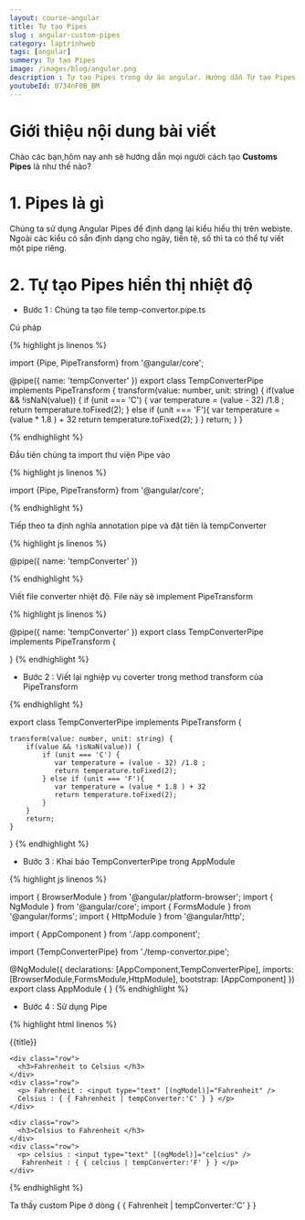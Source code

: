 ```yaml
---
layout: course-angular
title: Tự tạo Pipes 
slug : angular-custom-pipes
category: laptrinhweb
tags: [angular]
summery: Tự tạo Pipes  
image: /images/blog/angular.png
description : Tự tạo Pipes trong dự án angular. Hướng dẫn Tự tạo Pipes  Pipes vào dự án Angular. Sử dụng tự tạo Pipes  vào dự án.
youtubeId: 0734nF0B_BM
---
```


# **Giới thiệu nội dung bài viết**

Chào các bạn,hôm nay anh sẽ hướng dẫn mọi người cách tạo <b>Customs Pipes</b> là như thế nào? 

# **1. Pipes là gì**

Chúng ta sử dụng Angular Pipes để định dạng lại kiểu hiểu thị trên webiste. Ngoài các kiểu có sẳn định dạng cho ngày, tiền tệ, số thì ta có thể tự viết một pipe riêng.


# **2. Tự tạo Pipes hiển thị nhiệt độ**

- Bước 1 : Chúng ta tạo file temp-convertor.pipe.ts

Cú pháp

{% highlight js linenos %}

import {Pipe, PipeTransform} from '@angular/core';
 
@pipe({
    name: 'tempConverter'
})
export class TempConverterPipe implements PipeTransform {
    transform(value: number, unit: string) {
        if(value && !isNaN(value)) {
            if (unit === 'C') {
                var temperature = (value - 32) /1.8 ;
                return temperature.toFixed(2);
            } else if (unit === 'F'){
                var temperature = (value * 1.8 ) + 32
                return temperature.toFixed(2);
            }
        }
        return;
    }
}

{% endhighlight %} 

Đầu tiên chúng ta import thư viện Pipe vào 

{% highlight js linenos %}

import {Pipe, PipeTransform} from '@angular/core';

{% endhighlight %} 

Tiếp theo ta định nghĩa annotation pipe và đặt tiên là tempConverter

{% highlight js linenos %}

@pipe({
    name: 'tempConverter'
})

{% endhighlight %} 

Viết file converter nhiệt độ. File này sẽ implement PipeTransform

{% highlight js linenos %}

@pipe({
    name: 'tempConverter'
})
export class TempConverterPipe implements PipeTransform {
 
 
}
{% endhighlight %} 

- Bước 2 : Viết lại nghiệp vụ coverter trong method transform của PipeTransform

{% endhighlight %} 

export class TempConverterPipe implements PipeTransform {
 
    transform(value: number, unit: string) {
        if(value && !isNaN(value)) {
            if (unit === 'C') {
               var temperature = (value - 32) /1.8 ;
               return temperature.toFixed(2);
            } else if (unit === 'F'){
               var temperature = (value * 1.8 ) + 32
               return temperature.toFixed(2);
            }
        }
        return;
    }
 
}
{% endhighlight %} 

- Bước 3 : Khai báo TempConverterPipe trong AppModule

{% highlight js linenos %}

import { BrowserModule } from '@angular/platform-browser';
import { NgModule } from '@angular/core';
import { FormsModule } from '@angular/forms';
import { HttpModule } from '@angular/http';
 
import { AppComponent } from './app.component';
 
import {TempConverterPipe} from './temp-convertor.pipe';
 
@NgModule({
    declarations: [AppComponent,TempConverterPipe],
    imports: [BrowserModule,FormsModule,HttpModule],
    bootstrap: [AppComponent]
})
export class AppModule { }
{% endhighlight %} 

- Bước 4 : Sử dụng Pipe

{% highlight html linenos %}

<div class='card'>
  <div class='card-header'>
    <p>{{title}} </p>
  </div>
  <div class="card-body">
 
    <div class="row">
      <h3>Fahrenheit to Celsius </h3>
    </div>
    <div class="row">
      <p> Fahrenheit : <input type="text" [(ngModel)]="Fahrenheit" /> 
      Celsius : { { Fahrenheit | tempConverter:'C' } } </p>
    </div>
 
    <div class="row">
      <h3>Celsius to Fahrenheit </h3>
    </div>
    <div class="row">
      <p> celsius : <input type="text" [(ngModel)]="celcius" /> 
       Fahrenheit : { { celcius | tempConverter:'F' } } </p>
    </div>
  </div>
</div>

{% endhighlight %} 

Ta thấy custom Pipe ở dòng { { Fahrenheit | tempConverter:'C' } }





